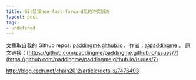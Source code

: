 ```yaml
---
title: Git错误non-fast-forward后的冲突解决
layout: post
tags:
- undefined
---
```



 文章取自我的 Github  repos: [paddingme.github.io](https://github.com/paddingme/paddingme.github.io)， 作者：[@paddingme](http://padding.me/about.html) 。
  原文链接：[https://github.com/paddingme/paddingme.github.io/issues/7](https://github.com/paddingme/paddingme.github.io/issues/7)

http://blog.csdn.net/chain2012/article/details/7476493